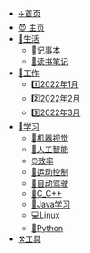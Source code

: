 <!-- _navbar.md -->

* [✈️首页]()
* [😈 主页](/README.md)
* [🍵生活](README?id=🍵生活)
  * [📖记事本](README?id=📖记事本)
  * [📒读书笔记](README?id=📒读书笔记)
* [📅工作](README?id=📅工作)
  * [1️⃣2022年1月](【1】工作/工作记录/2022年1月工作记录.md)
  * [2️⃣2022年2月](【1】工作/工作记录/2022年2月工作记录.md)
  * [3️⃣2022年3月](【1】工作/工作记录/2022年3月工作记录.md)
* [📒学习](README?id=📒学习)
  * [💭机器视觉](README?id=💭机器视觉)
  * [🐶人工智能](README?id=🐶人工智能)
  * [⏰效率](README?id=⏰效率)
  * [🚀运动控制](README?id=🚀运动控制)
  * [🚒自动驾驶](README?id=🚒自动驾驶)
  * [📌C_C++](README?id=📌c_c)
  * [🗼Java学习](README?id=🗼java学习)
  * [💻Linux](README?id=💻linux)
  * [🐍Python](README?id=🐍python)
* [⚒️工具](README?id=⚒%ef%b8%8f工具)


